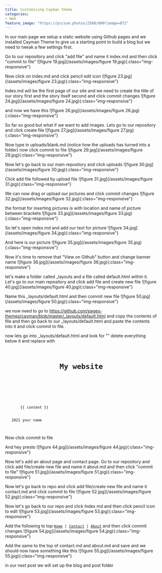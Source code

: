 ```yaml
---
title: Customising Cayman theme
categories:
- Web
feature_image: "https://picsum.photos/2560/600?image=872"
---
```


In our main page we setup a static website using Github pages and we installed Cayman Theme to give us a starting point to build a blog but we need to tweak a few settings first.

<!-- more -->


Go to our repository and click "add file" and name it index.md and then click "commit to file" ![figure 19.jpg](/assets/images/figure 19.jpg){:class="img-responsive"}  


Now click on index.md and click pencil edit icon ![figure 23.jpg](/assets/images/figure 23.jpg){:class="img-responsive"}  

Index.md will be the first page of our site and we need to create the title of our story first and the story itself second and click commit changes ![figure 24.jpg](/assets/images/figure 24.jpg){:class="img-responsive"}  

and now we have this ![figure 26.jpg](/assets/images/figure 26.jpg){:class="img-responsive"} 

So far so good but what if we want to add images. Lets go to our repository and click create file ![figure 27.jpg](/assets/images/figure 27.jpg){:class="img-responsive"}  

Now type in uploads/blank.md (notice how the uploads has turned into a folder) now click commit to file ![figure 29.jpg](/assets/images/figure 29.jpg){:class="img-responsive"}   

Now let's go back to our main repository and click uploads ![figure 30.jpg](/assets/images/figure 30.jpg){:class="img-responsive"}     

Click add file followed by upload file ![figure 31.jpg](/assets/images/figure 31.jpg){:class="img-responsive"} 

We can now drag or upload our pictures and click commit changes ![figure 32.jpg](/assets/images/figure 32.jpg){:class="img-responsive"} 

the format for inserting pictures is with location and name of picture between brackets  ![figure 33.jpg](/assets/images/figure 33.jpg){:class="img-responsive"} 

So let's open index.md and add our text for picture ![figure 34.jpg](/assets/images/figure 34.jpg){:class="img-responsive"} 

And here is our picture ![figure 35.jpg](/assets/images/figure 35.jpg){:class="img-responsive"} 

Now it's time to remove that "View on Github" button and change banner name  ![figure 36.jpg](/assets/images/figure 36.jpg){:class="img-responsive"} 

let's make a folder called _layouts and a file called default.html within it. Let's go to our main repository and click add file and create new file ![figure 40.jpg](/assets/images/figure 40.jpg){:class="img-responsive"}  

Name this _layouts/default.html and then commit new file ![figure 50.jpg](/assets/images/figure 50.jpg){:class="img-responsive"} 


we now need to go to <a href="https://github.com/pages-themes/cayman/blob/master/_layouts/default.html">https://github.com/pages-themes/cayman/blob/master/_layouts/default.html</a>
  and copy the contents of file and then go back to our _layouts/default.html and paste the contents into it and click commit to file. 

now lets go into _layouts/default.html and look for "</head>" delete everything below it and replace with <code class="language-plaintext highlighter-rouge"><header class="page-header"  
        role="banner">
      <h1 class="project-name">My website</h1>
</header>
<main id="content" class="main-content" role="main">
       {{ content }}
      <footer class="site-footer"> 
   2021 your name
      </footer>
</main></code>
 


Now click commit to file 
 

And hey presto  ![figure 44.jpg](/assets/images/figure 44.jpg){:class="img-responsive"} 

Now let's add an about page and contact page. 
Go to our repository and click add file/create new file and name it about.md and then click "commit to file" ![figure 51.jpg](/assets/images/figure 51.jpg){:class="img-responsive"}  

Now let's go back to repo and click add file/create new file and name it contact.md and click commit to file ![figure 52.jpg](/assets/images/figure 52.jpg){:class="img-responsive"}  

Now let's go back to our repo and click Index md and then click pencil icon to edit ![figure 53.jpg](/assets/images/figure 53.jpg){:class="img-responsive"}  

Add the following to top <code class="language-plaintext highlighter-rouge">[Home](index.md) | [Contact](contact.md) | [About](about.md)</code> and then click commit changes ![figure 54.jpg](/assets/images/figure 54.jpg){:class="img-responsive"}  

Add the same to the top of contact.md and about.md and save and we should now have something like this ![figure 55.jpg](/assets/images/figure 55.jpg){:class="img-responsive"}  

in our next post we will set up the blog and post folder 




 




<script src="https://utteranc.es/client.js"
        repo="neil344/neil344.github.io" 
        issue-term="pathname"
        theme="github-light"
        label="comment"
        crossorigin="anonymous"
        async>
</script> 




